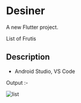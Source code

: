 # Desiner

A new Flutter project.

List of Frutis

## Description
 - Android Studio, VS Code

Output :-


![list](https://github.com/Rinkal-Pipaliya/core_flutter/assets/149695892/bb37d4da-ce85-44d4-bdb2-803a62de81cb)
